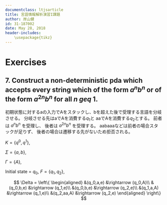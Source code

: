 ```yaml
---
documentclass: ltjsarticle
title: 言語情報解析演習I課題
author: 岸山健
id: 31-187002
date: May 28, 2018
header-includes:
    \usepackage{tikz}
---
```

<!--
https://www3.nd.edu/~kogge/courses/cse30151-fa17/Public/other/tikz_tutorial.pdf
https://tex.stackexchange.com/questions/20784/which-package-can-be-used-to-draw-automata
矢印が出ないと思っていたら解像度の問題でした。
-->
# Exercises

## 7. Construct a non-deterministic pda which accepts every string which of the form $a^nb^n$ or of the form $a^{2n}b^n$ for all *n* $geq$ 1.

初期状態に対するaの入力でAをスタックし、bを超えた後で受理する言語を分岐させる。
分岐させる先はaでAを消費する$q_1$と
aaでAを消費する$q_2$とする。
前者は $a^nb^n$ を受理し、
後者は $a^{2n}b^n$ を受理する。
aabaaaなどは前者の場合スタックが足りず、
後者の場合は遷移する先がないため拒否される。

$K = \{q^0, q^1\}$, 

$\Sigma = \{a, b\}$, 

$\Gamma = \{A\}$, 

Initial state =  $q_0$, 
$F             =  \{q_1, q_2\}$, 

$$
\Delta              =  \left\{
                        \begin{aligned}
                        &(q_0,a,e) &\rightarrow (q_0,A)\\
                        &(q_0,b,e) &\rightarrow (q_1,e)\\
                        &(q_0,b,e) &\rightarrow (q_2,e)\\
                        &(q_1,a,A) &\rightarrow (q_1,e)\\
                        &(q_2,aa,A) &\rightarrow (q_2,e)
                        \end{aligned}
                        \right\}
$$
